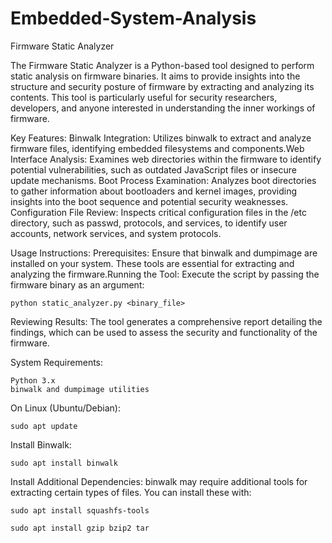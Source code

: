 # Embedded-System-Analysis

Firmware Static Analyzer

The Firmware Static Analyzer is a Python-based tool designed to perform static analysis on firmware binaries. It aims to provide insights into the structure and security posture of firmware by extracting and analyzing its contents. This tool is particularly useful for security researchers, developers, and anyone interested in understanding the inner workings of firmware.

Key Features:
 Binwalk Integration: Utilizes binwalk to extract and analyze firmware files, identifying embedded filesystems and components.Web Interface Analysis: Examines web directories within the firmware to identify potential vulnerabilities, such as outdated JavaScript files or insecure update mechanisms.
    Boot Process Examination: Analyzes boot directories to gather information about bootloaders and kernel images, providing insights into the boot sequence and potential security weaknesses.
    Configuration File Review: Inspects critical configuration files in the /etc directory, such as passwd, protocols, and services, to identify user accounts, network services, and system protocols.

Usage Instructions:
Prerequisites: Ensure that binwalk and dumpimage are installed on your system. These tools are essential for extracting and analyzing the firmware.Running the Tool: Execute the script by passing the firmware binary as an argument:

    python static_analyzer.py <binary_file>

Reviewing Results: The tool generates a comprehensive report detailing the findings, which can be used to assess the security and functionality of the firmware.

System Requirements:

    Python 3.x
    binwalk and dumpimage utilities



On Linux (Ubuntu/Debian):

    sudo apt update

Install Binwalk:

    sudo apt install binwalk

Install Additional Dependencies:
    binwalk may require additional tools for extracting certain types of files. You can install these with:

    sudo apt install squashfs-tools

    sudo apt install gzip bzip2 tar
